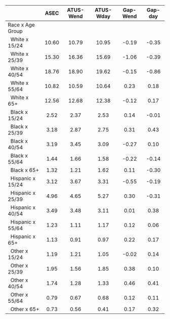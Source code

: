 
|                      |         ASEC |    ATUS-Wend |    ATUS-Wday |     Gap-Wend |      Gap-day |
| -------------------- | :----------: | :----------: | :----------: | :----------: | :----------: |
| Race x Age Group     |              |              |              |              |              |
| &nbsp;&nbsp;White x 15/24 |        10.60 |        10.79 |        10.95 |        -0.19 |        -0.35 |
| &nbsp;&nbsp;White x 25/39 |        15.30 |        16.36 |        15.69 |        -1.06 |        -0.39 |
| &nbsp;&nbsp;White x 40/54 |        18.76 |        18.90 |        19.62 |        -0.15 |        -0.86 |
| &nbsp;&nbsp;White x 55/64 |        10.82 |        10.59 |        10.64 |         0.23 |         0.18 |
| &nbsp;&nbsp;White x 65+ |        12.56 |        12.68 |        12.38 |        -0.12 |         0.17 |
| &nbsp;&nbsp;Black x 15/24 |         2.52 |         2.37 |         2.53 |         0.14 |        -0.01 |
| &nbsp;&nbsp;Black x 25/39 |         3.18 |         2.87 |         2.75 |         0.31 |         0.43 |
| &nbsp;&nbsp;Black x 40/54 |         3.19 |         3.45 |         3.09 |        -0.27 |         0.10 |
| &nbsp;&nbsp;Black x 55/64 |         1.44 |         1.66 |         1.58 |        -0.22 |        -0.14 |
| &nbsp;&nbsp;Black x 65+ |         1.32 |         1.21 |         1.62 |         0.11 |        -0.30 |
| &nbsp;&nbsp;Hispanic x 15/24 |         3.12 |         3.67 |         3.31 |        -0.55 |        -0.19 |
| &nbsp;&nbsp;Hispanic x 25/39 |         4.96 |         4.65 |         5.27 |         0.30 |        -0.31 |
| &nbsp;&nbsp;Hispanic x 40/54 |         3.49 |         3.48 |         3.11 |         0.01 |         0.38 |
| &nbsp;&nbsp;Hispanic x 55/64 |         1.23 |         1.11 |         1.17 |         0.12 |         0.06 |
| &nbsp;&nbsp;Hispanic x 65+ |         1.13 |         0.91 |         0.97 |         0.22 |         0.17 |
| &nbsp;&nbsp;Other x 15/24 |         1.19 |         1.21 |         1.05 |        -0.02 |         0.14 |
| &nbsp;&nbsp;Other x 25/39 |         1.95 |         1.56 |         1.85 |         0.38 |         0.10 |
| &nbsp;&nbsp;Other x 40/54 |         1.74 |         1.28 |         1.33 |         0.46 |         0.41 |
| &nbsp;&nbsp;Other x 55/64 |         0.79 |         0.67 |         0.68 |         0.12 |         0.11 |
| &nbsp;&nbsp;Other x 65+ |         0.73 |         0.56 |         0.41 |         0.17 |         0.32 |


